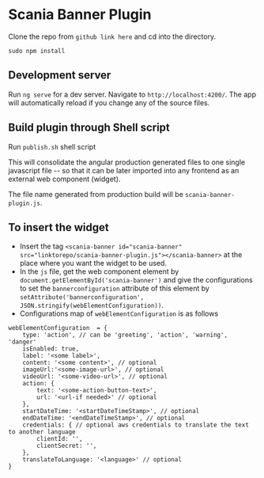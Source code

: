 # Scania Banner Plugin

Clone the repo from `github link here` and cd into the directory.

`sudo npm install`

## Development server

Run `ng serve` for a dev server. Navigate to `http://localhost:4200/`. The app will automatically reload if you change any of the source files.

  

## Build plugin through Shell script

Run `publish.sh` shell script

This will consolidate the angular production generated files to one single javascript file -- so that it can be later imported into any frontend as an external web component (widget).

The file name generated from production build will be `scania-banner-plugin.js`.

## To insert the widget  

- Insert the tag `<scania-banner id="scania-banner" src="linktorepo/scania-banner-plugin.js"></scania-banner>` at the place where you want the widget to be used.
- In the `js` file, get the web component element by `document.getElementById('scania-banner')` and give the configurations to set the `bannerconfiguration` attribute of this element by `setAttribute('bannerconfiguration', JSON.stringify(webElementConfiguration))`. 
- Configurations map of `webElementConfiguration` is as follows

```
webElementConfiguration  = {
	type: 'action', // can be 'greeting', 'action', 'warning', 'danger'
	isEnabled: true,
	label: '<some label>',
	content: '<some content>', // optional
	imageUrl:'<some-image-url>', // optional
	videoUrl: '<some-video-url>', // optional
	action: {
		text: '<some-action-button-text>',
		url: '<url-if needed>' // optional
	},
	startDateTime: '<startDateTimeStamp>', // optional
	endDateTime: '<endDateTimeStamp>', // optional
	credentials: { // optional aws credentials to translate the text to another language 
		clientId: '',
		clientSecret: '',
	},
	translateToLanguage: '<language>' // optional
}
```